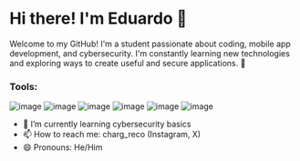 # Hi there! I'm Eduardo 👋

Welcome to my GitHub! I'm a student passionate about coding, mobile app development, and cybersecurity. I'm constantly learning new technologies and exploring ways to create useful and secure applications. 🚀


### Tools:
![image](https://github.com/user-attachments/assets/2f7513ad-f92e-4c37-b5ab-093411b84d42) ![image](https://github.com/user-attachments/assets/292f1489-de20-4602-9f15-e57a0ad1606b) ![image](https://github.com/user-attachments/assets/dac88b27-0540-4e08-a15c-8a1398337bde) ![image](https://github.com/user-attachments/assets/9382d518-98f4-45fe-9535-7f1c6833a817) ![image](https://github.com/user-attachments/assets/b71f7e10-fa58-4248-9377-75640ce90e6c) ![image](https://github.com/user-attachments/assets/8c4039b4-bad9-45c7-ad13-06c6a4fb9d12)


- 🌱 I’m currently learning cybersecurity basics
- 📫 How to reach me: charg_reco (Instagram, X)
- 😄 Pronouns: He/Him

